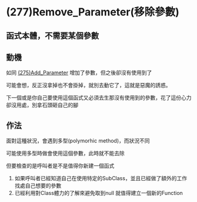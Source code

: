 # (277)Remove_Parameter(移除參數)

## 函式本體，不需要某個參數

## 動機

如同 [(275)Add_Parameter]((275)Add_Parameter.md) 增加了參數，但之後卻沒有使用到了

可能會想，反正沒拿掉也不會掛掉，就別去動它了，這就是惡魔的誘惑。

下一個或是你自己要使用這個函式又必須去生那沒有使用到的參數，花了這份心力卻沒用處，別拿石頭砸自己的腳

## 作法

面對這種狀況，會遇到多型(polymorhic method)，而狀況不同

可能使用多型時做會使用這個參數，此時就不能去除

但要檢查的是呼叫者是不是值得你新建一個函式

1. 如果呼叫者已經知道自己在使用特定的SubClass，並且已經做了額外的工作找處自己想要的參數
2. 已經利用對Class體力的了解來避免取到null
就值得建立一個新的Function

